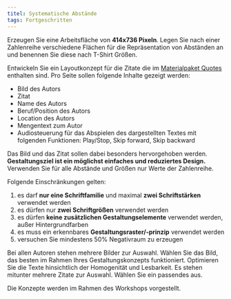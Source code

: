 ```yaml
---
titel: Systematische Abstände
tags: Fortgeschritten
---
```


Erzeugen Sie eine Arbeitsfläche von **414x736 Pixeln**. Legen Sie nach einer Zahlenreihe verschiedene Flächen für die Repräsentation von Abständen an und benennen Sie diese nach T-Shirt Größen.

Entwickeln Sie ein Layoutkonzept für die Zitate die im [Materialpaket Quotes](../../download/workshops/systematische-proportionen-und-abstaende/quotes-2022.zip) enthalten sind. Pro Seite sollen folgende Inhalte gezeigt werden:
- Bild des Autors
- Zitat
- Name des Autors
- Beruf/Position des Autors
- Location des Autors
- Mengentext zum Autor
- Audiosteuerung für das Abspielen des dargestellten Textes mit folgenden Funktionen: Play/Stop, Skip forward, Skip backward

Das Bild und das Zitat sollen dabei besonders hervorgehoben werden. **Gestaltungsziel ist ein möglichst einfaches und reduziertes Design.** Verwenden Sie für alle Abstände und Größen nur Werte der Zahlenreihe.

Folgende Einschränkungen gelten: 
1. es darf **nur eine Schriftfamilie** und maximal **zwei Schriftstärken** verwendet werden
2. es dürfen nur **zwei Schriftgrößen** verwendet werden
3. es dürfen **keine zusätzlichen Gestaltungselemente** verwendet werden, außer Hintergrundfarben
4. es muss ein erkennbares **Gestaltungsraster/-prinzip** verwendet werden
5. versuchen Sie mindestens 50% Negativraum zu erzeugen

Bei allen Autoren stehen mehrere Bilder zur Auswahl. Wählen Sie das Bild, das besten im Rahmen Ihres Gestaltungskonzepts funktioniert. Optimieren Sie die Texte hinsichtlich der Homogenität und Lesbarkeit. Es stehen mitunter mehrere Zitate zur Auswahl. Wählen Sie ein passendes aus.

Die Konzepte werden im Rahmen des Workshops vorgestellt.